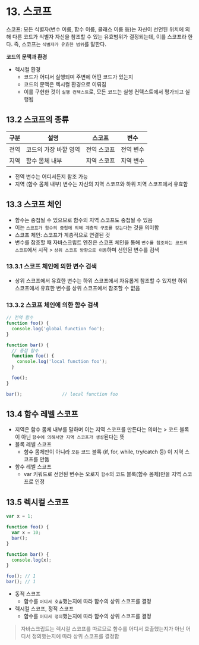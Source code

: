 # 13. 스코프

스코프: 모든 식별자(변수 이름, 함수 이름, 클래스 이름 등)는 자신이 선언된 위치에 의해 다른 코드가 식별자 자신을 참조할 수 있는 유효범위가 결정되는데,
이를 스코프라 한다. 즉, 스코프는 `식별자가 유효한 범위`를 말한다.

**코드의 문맥과 환경**
- 렉시컬 환경
  - 코드가 어디서 실행되며 주변에 어떤 코드가 있는지
  - 코드의 문맥은 렉시컬 환경으로 이뤄짐
  - 이를 구현한 것이 `실행 컨텍스트`로, 모든 코드는 실행 컨텍스트에서 평가되고 실행됨

## 13.2 스코프의 종류

| 구분 |       설명          | 스코프 | 변수 |
|------|---------------------|------------|-----------|
| 전역 | 코드의 가장 바깥 영역 | 전역 스코프 | 전역 변수 |
| 지역 | 함수 몸체 내부        | 지역 스코프 | 지역 변수 |
- 전역 변수는 어디서든지 참조 가능
- 지역 (함수 몸체 내부) 변수는 자신의 지역 스코프와 하위 지역 스코프에서 유효함

## 13.3 스코프 체인

- 함수는 중첩될 수 있으므로 함수의 지역 스코프도 중첩될 수 있음
- 이는 `스코프가 함수의 중첩에 의해 계층적 구조를 갖는다`는 것을 의미함
- 스코프 체인: 스코프가 계층적으로 연결된 것
- 변수를 참조할 때 자바스크립트 엔진은 스코프 체인을 통해 `변수를 참조하는 코드의 스코프`에서 시작 > `상위 스코프 방향으로 이동`하며 선언된 변수를 검색

### 13.3.1 스코프 체인에 의한 변수 검색
- 상위 스코프에서 유효한 변수는 하위 스코프에서 자유롭게 참조할 수 있지만 하위 스코프에서 유효한 변수를 상위 스코프에서 참조할 수 없음

### 13.3.2 스코프 체인에 의한 함수 검색
```jsx
// 전역 함수
function foo() {
  console.log('global function foo');
}

function bar() {
  // 중첩 함수
  function foo() {
    console.log('local function foo');
  }

  foo();
}

bar();               // local function foo
```

## 13.4 함수 레벨 스코프
- 지역은 함수 몸체 내부를 말하며 이는 지역 스코프를 만든다는 의미는 > 코드 블록이 아닌 `함수에 의해서만 지역 스코프가 생성`된다는 뜻
- 블록 레벨 스코프
  - 함수 몸체만이 아니라 `모든` 코드 블록 (if, for, while, try/catch 등) 이 지역 스코프를 만듦
- 함수 레벨 스코프
  - var 키워드로 선언된 변수는 오로지 `함수`의 코드 블록(함수 몸체)만을 지역 스코프로 인정

## 13.5 렉시컬 스코프

```jsx
var x = 1;

function foo() {
  var x = 10;
  bar();
}

function bar() {
  console.log(x);
}

foo(); // 1
bar(); // 1
```
- 동적 스코프
  - 함수를 `어디서 호출`했는지에 따라 함수의 상위 스코프를 결정
- 렉시컬 스코프, 정적 스코프
  - 함수를 `어디서 정의`했는지에 따라 함수의 상위 스코프를 결정

> 자바스크립트는 렉시컬 스코프를 따르므로 함수를 어디서 호출했는지가 아닌 어디서 정의했는지에 따라 상위 스코프를 결정함
